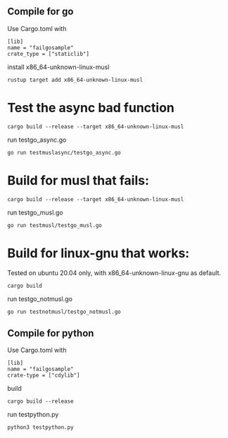 
## Compile for go

Use Cargo.toml with
```
[lib]
name = "failgosample"
crate_type = ["staticlib"]
```

install x86_64-unknown-linux-musl
```
rustup target add x86_64-unknown-linux-musl
```

# Test the async bad function

```
cargo build --release --target x86_64-unknown-linux-musl
```

run testgo_async.go
```
go run testmuslasync/testgo_async.go
```


# Build for musl that fails:

```
cargo build --release --target x86_64-unknown-linux-musl
```

run testgo_musl.go
```
go run testmusl/testgo_musl.go
```

# Build for linux-gnu that works:

Tested on ubuntu 20.04 only, with x86_64-unknown-linux-gnu as default.
```
cargo build
```

run testgo_notmusl.go
```
go run testnotmusl/testgo_notmusl.go
```


## Compile for python

Use Cargo.toml with
```
[lib]
name = "failgosample"
crate-type = ["cdylib"] 
```

build

```
cargo build --release
```

run testpython.py
```
python3 testpython.py
```



